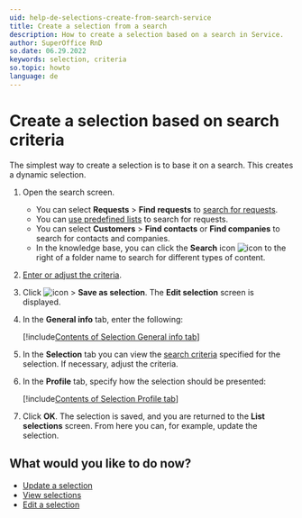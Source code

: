 ```yaml
---
uid: help-de-selections-create-from-search-service
title: Create a selection from a search
description: How to create a selection based on a search in Service.
author: SuperOffice RnD
so.date: 06.29.2022
keywords: selection, criteria
so.topic: howto
language: de
---
```


# Create a selection based on search criteria

The simplest way to create a selection is to base it on a search. This creates a dynamic selection.

1. Open the search screen.
    * You can select **Requests** > **Find requests** to [search for requests][1].
    * You can [use predefined lists][2] to search for requests.
    * You can select **Customers** > **Find contacts** or **Find companies** to search for contacts and companies.
    * In the knowledge base, you can click the **Search** icon ![icon][img1] to the right of a folder name to search for different types of content.

2. [Enter or adjust the criteria][3].

3. Click ![icon][img2] > **Save as selection**. The **Edit selection** screen is displayed.

4. In the **General info** tab, enter the following:

    [!include[Contents of Selection General info tab](includes/selection-general-info.md)]

5. In the **Selection** tab you can view the [search criteria][3] specified for the selection. If necessary, adjust the criteria.

6. In the **Profile** tab, specify how the selection should be presented:

    [!include[Contents of Selection Profile tab](includes/selection-profile-tab.md)]

7. Click **OK**. The selection is saved, and you are returned to the **List selections** screen. From here you can, for example, update the selection.

## What would you like to do now?

* [Update a selection][4]
* [View selections][5]
* [Edit a selection][6]

<!-- Referenced links -->
[1]: ../../../../request/learn/find.md
[2]: ../../../../request/learn/find.md#list
[3]: ../../../learn/in-service/index.md
[4]: update.md
[5]: list.md
[6]: edit.md

<!-- Referenced images -->
[img1]: ../../../../../../common/icons/search-icon-black.png
[img2]: ../../../../../media/icons/btn-menu.png

